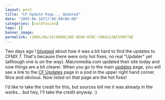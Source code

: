 ```yaml
---
layout: post
title: "CF Update Page... Updated"
date: "2005-06-16T17:06:00+06:00"
categories: [coldfusion]
tags: []
banner_image: 
permalink: /2005/06/16/86D8C28E-9E80-07DC-C064223AF299F74E
---
```


Two days ago I <a href="http://ray.camdenfamily.com/index.cfm?mode=entry&entry=7C9827C2-F04D-709E-CBE5BF25FC1B7BF4">blogged</a> about how it was a bit hard to find the updates to CFMX 7. That's because there were only hot fixes, no real "Updater" yet (although one is on the way). Macromedia.com updated their site today and now things are a bit clearer. When you go to the main <a href="http://www.macromedia.com/downloads/updates/">updates</a> page, you will see a link to the <a href="http://www.macromedia.com/support/coldfusion/downloads_updates.html">CF Updates</a> page in a pod in the upper right hand corner. Nice and obvious. Now listed on that page are the hot fixes!

I'd like to take the credit for this, but sources tell me it was already in the works... but hey, I'll take the credit anyway. :)